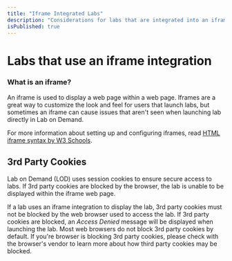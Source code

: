 ```yaml
---
title: "Iframe Integrated Labs"
description: "Considerations for labs that are integrated into an iframe."
isPublished: true
---
```


# Labs that use an iframe integration

### What is an iframe?
An iframe is used to display a web page within a web page. Iframes are a great way to customize the look and feel for users that launch labs, but sometimes an iframe can cause issues that aren't seen when launching lab directly in Lab on Demand. 

For more information about setting up and configuring iframes, read [HTML iframe syntax by W3 Schools](https://www.w3schools.com/html/html_iframe.asp).

## 3rd Party Cookies 

Lab on Demand (LOD) uses session cookies to ensure secure access to labs. If 3rd party cookies are blocked by the browser, the lab is unable to be displayed within the iframe web page. 

If a lab uses an iframe integration to display the lab, 3rd party cookies must not be blocked by the web browser used to access the lab. If 3rd party cookies are blocked, an _Access Denied_ message will be displayed when launching the lab. Most web browsers do not block 3rd party cookies by default. If you're browser is blocking 3rd party cookies, please check with the browser's vendor to learn more about how third party cookies may be blocked.
